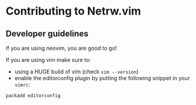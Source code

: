 # Contributing to Netrw.vim

## Developer guidelines

If you are using neovim, you are good to go!

If you are using vim make sure to:
- using a HUGE build of vim (check `vim --version`)
- enable the editorconfig plugin by putting the following snippet in your
  `vimrc`:
```vim
packadd editorconfig
```

